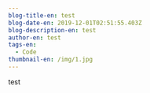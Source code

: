 ```yaml
---
blog-title-en: test
blog-date-en: 2019-12-01T02:51:55.403Z
blog-description-en: test
author-en: test
tags-en:
  - Code
thumbnail-en: /img/1.jpg
---
```

test
